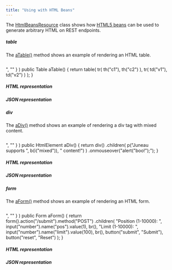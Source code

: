```yaml
---
title: "Using with HTML Beans"
---
```


The [HtmlBeansResource](../apidocs/org/apache/juneau/examples/rest/HtmlBeansResource.html) class shows how [HTML5 beans](../apidocs/org/apache/juneau/dto/html5.html) can be
used to generate arbitrary HTML on REST endpoints.
##### table
The [aTable()](../apidocs/org/apache/juneau/examples/rest/HtmlBeansResource.html#aTable()) method shows an example
of rendering an HTML table.
```java

```
",
""
\}
)
public Table aTable() \{
return table(
tr(
th("c1"),
th("c2")
),
tr(
td("v1"),
td("v2")
)
);
\}
##### HTML representation
##### JSON representation
##### div
The [aDiv()](../apidocs/org/apache/juneau/examples/rest/HtmlBeansResource.html#aDiv()) method shows an example
of rendering a div tag with mixed content.
```java

```
",
""
\}
)
public HtmlElement aDiv() \{
return div()
.children(
p("Juneau supports ", b(i("mixed")), " content!")
)
.onmouseover("alert(\"boo!\");");
\}
##### HTML representation
##### JSON representation
##### form
The [aForm()](../apidocs/org/apache/juneau/examples/rest/HtmlBeansResource.html#aForm()) method shows an example
of rendering an HTML form.
```java

```
",
""
\}
)
public Form aForm() \{
return form().action("/submit").method("POST")
.children(
"Position (1-10000): ", input("number").name("pos").value(1), br(),
"Limit (1-10000): ", input("number").name("limit").value(100), br(),
button("submit", "Submit"),
button("reset", "Reset")
);
\}
##### HTML representation
##### JSON representation